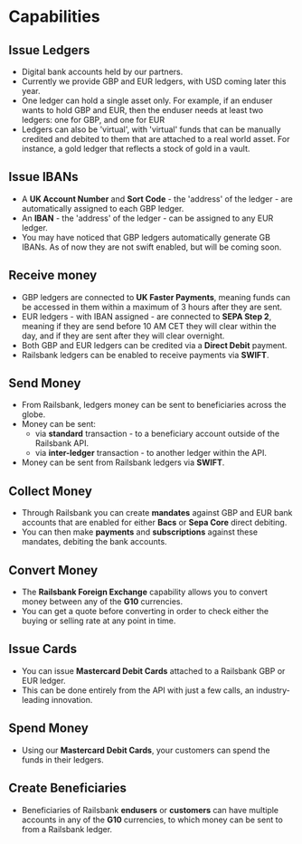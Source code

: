 # Capabilities

## Issue Ledgers

- Digital bank accounts held by our partners.
- Currently we provide GBP and EUR ledgers, with USD coming later this year.
- One ledger can hold a single asset only. For example, if an enduser wants to hold GBP and EUR, then the enduser needs at least two ledgers: one for GBP, and one for EUR
- Ledgers can also be 'virtual', with 'virtual' funds that can be manually credited and debited to them that are attached to a real world asset. For instance, a gold ledger that reflects a stock of gold in a vault.

## Issue IBANs

- A **UK Account Number** and **Sort Code** - the 'address' of the ledger - are automatically assigned to each GBP ledger.
- An **IBAN** - the 'address' of the ledger - can be assigned to any EUR ledger.
- You may have noticed that GBP ledgers automatically generate GB IBANs. As of now they are not swift enabled, but will be coming soon.

## Receive money

- GBP ledgers are connected to **UK Faster Payments**, meaning funds can be accessed in them within a maximum of 3 hours after they are sent.
- EUR ledgers - with IBAN assigned - are connected to **SEPA Step 2**, meaning if they are send before 10 AM CET they will clear within the day, and if they are sent after they will clear overnight.
- Both GBP and EUR ledgers can be credited via a **Direct Debit** payment.
- Railsbank ledgers can be enabled to receive payments via **SWIFT**.

## Send Money

- From Railsbank, ledgers money can be sent to beneficiaries across the globe.
- Money can be sent:
  - via **standard** transaction - to a beneficiary account outside of the Railsbank API.
  - via **inter-ledger** transaction - to another ledger within the API.
- Money can be sent from Railsbank ledgers via **SWIFT**.

## Collect Money

- Through Railsbank you can create **mandates** against GBP and EUR bank accounts that are enabled for either **Bacs** or **Sepa Core** direct debiting.
- You can then make **payments** and **subscriptions** against these mandates, debiting the bank accounts.

## Convert Money

- The **Railsbank Foreign Exchange** capability allows you to convert money between any of the **G10** currencies.
- You can get a quote before converting in order to check either the buying or selling rate at any point in time.

## Issue Cards

- You can issue **Mastercard Debit Cards** attached to a Railsbank GBP or EUR ledger.
- This can be done entirely from the API with just a few calls, an industry-leading innovation.

## Spend Money

- Using our **Mastercard Debit Cards**, your customers can spend the funds in their ledgers.

## Create Beneficiaries

- Beneficiaries of Railsbank **endusers** or **customers** can have multiple accounts in any of the **G10** currencies, to which money can be sent to from a Railsbank ledger.
